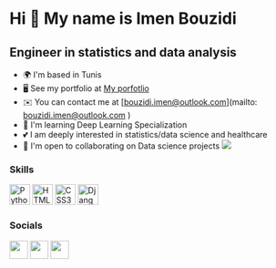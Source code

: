 Hi 👋 My name is Imen Bouzidi
=============================

Engineer in statistics and data analysis
----------------------------------------

*   🌍  I'm based in Tunis
*   🖥️  See my portfolio at [My porfotlio](http://bouzidiimen.github.io/BouzidiImenn/)
*   ✉️  You can contact me at [bouzidi.imen@outlook.com](mailto: bouzidi.imen@outlook.com )
*   🧠  I'm learning Deep Learning Specialization
*   💕 I am deeply interested in statistics/data science and healthcare 
*   🤝  I'm open to collaborating on Data science projects
<a href="https://www.github.com/BouzidiImen" target="_blank" rel="noreferrer"><img
                  src="https://img.shields.io/github/followers/BouzidiImen?logo=github&style=for-the-badge&color=0891b2&labelColor=1c1917" /></a>

### Skills
<p align="left">
                                <a href="https://www.python.org/" target="_blank" rel="noreferrer"><img src="https://raw.githubusercontent.com/danielcranney/readme-generator/main/public/icons/skills/python-colored.svg" width="36" height="36" alt="Python" /></a>
                                <a href="https://developer.mozilla.org/en-US/docs/Glossary/HTML5" target="_blank" rel="noreferrer"><img src="https://raw.githubusercontent.com/danielcranney/readme-generator/main/public/icons/skills/html5-colored.svg" width="36" height="36" alt="HTML5" /></a>
                                <a href="https://www.w3.org/TR/CSS/#css" target="_blank" rel="noreferrer"><img src="https://raw.githubusercontent.com/danielcranney/readme-generator/main/public/icons/skills/css3-colored.svg" width="36" height="36" alt="CSS3" /></a>
                                <a href="https://www.djangoproject.com/" target="_blank" rel="noreferrer"><img src="https://raw.githubusercontent.com/danielcranney/readme-generator/main/public/icons/skills/django-colored-dark.svg" width="36" height="36" alt="Django" /></a>
                    </p>
                    

### Socials
                  
 <p align="left"> <a href="https://www.github.com/BouzidiImen" target="_blank" rel="noreferrer"><img src="https://raw.githubusercontent.com/danielcranney/readme-generator/main/public/icons/socials/github-dark.svg" width="32" height="32" /></a> <a href="https://www.linkedin.com/in/imen-bouzidi-970643162/" target="_blank" rel="noreferrer"><img src="https://raw.githubusercontent.com/danielcranney/readme-generator/main/public/icons/socials/linkedin.svg" width="32" height="32" /></a> <a href="http://www.medium.com/imen-bouzidi" target="_blank" rel="noreferrer"><img src="https://raw.githubusercontent.com/danielcranney/readme-generator/main/public/icons/socials/medium-dark.svg" width="32" height="32" /></a></p>
